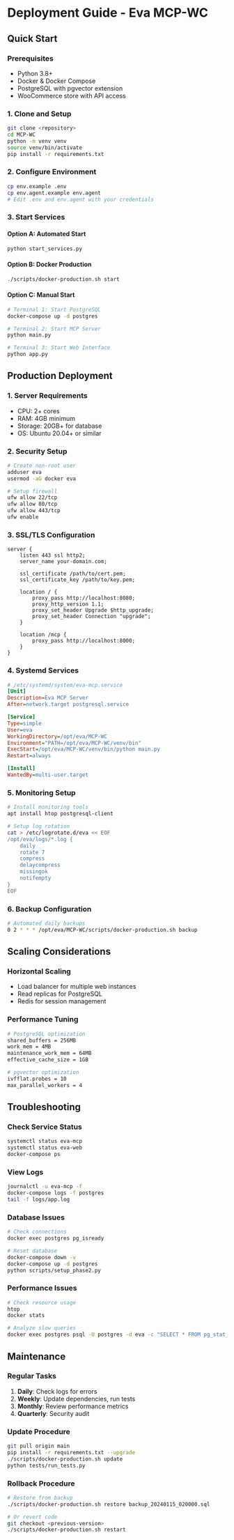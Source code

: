 # Deployment Guide - Eva MCP-WC

## Quick Start

### Prerequisites
- Python 3.8+
- Docker & Docker Compose
- PostgreSQL with pgvector extension
- WooCommerce store with API access

### 1. Clone and Setup
```bash
git clone <repository>
cd MCP-WC
python -m venv venv
source venv/bin/activate
pip install -r requirements.txt
```

### 2. Configure Environment
```bash
cp env.example .env
cp env.agent.example env.agent
# Edit .env and env.agent with your credentials
```

### 3. Start Services

#### Option A: Automated Start
```bash
python start_services.py
```

#### Option B: Docker Production
```bash
./scripts/docker-production.sh start
```

#### Option C: Manual Start
```bash
# Terminal 1: Start PostgreSQL
docker-compose up -d postgres

# Terminal 2: Start MCP Server
python main.py

# Terminal 3: Start Web Interface
python app.py
```

## Production Deployment

### 1. Server Requirements
- CPU: 2+ cores
- RAM: 4GB minimum
- Storage: 20GB+ for database
- OS: Ubuntu 20.04+ or similar

### 2. Security Setup
```bash
# Create non-root user
adduser eva
usermod -aG docker eva

# Setup firewall
ufw allow 22/tcp
ufw allow 80/tcp
ufw allow 443/tcp
ufw enable
```

### 3. SSL/TLS Configuration
```nginx
server {
    listen 443 ssl http2;
    server_name your-domain.com;
    
    ssl_certificate /path/to/cert.pem;
    ssl_certificate_key /path/to/key.pem;
    
    location / {
        proxy_pass http://localhost:8080;
        proxy_http_version 1.1;
        proxy_set_header Upgrade $http_upgrade;
        proxy_set_header Connection "upgrade";
    }
    
    location /mcp {
        proxy_pass http://localhost:8000;
    }
}
```

### 4. Systemd Services
```ini
# /etc/systemd/system/eva-mcp.service
[Unit]
Description=Eva MCP Server
After=network.target postgresql.service

[Service]
Type=simple
User=eva
WorkingDirectory=/opt/eva/MCP-WC
Environment="PATH=/opt/eva/MCP-WC/venv/bin"
ExecStart=/opt/eva/MCP-WC/venv/bin/python main.py
Restart=always

[Install]
WantedBy=multi-user.target
```

### 5. Monitoring Setup
```bash
# Install monitoring tools
apt install htop postgresql-client

# Setup log rotation
cat > /etc/logrotate.d/eva << EOF
/opt/eva/logs/*.log {
    daily
    rotate 7
    compress
    delaycompress
    missingok
    notifempty
}
EOF
```

### 6. Backup Configuration
```bash
# Automated daily backups
0 2 * * * /opt/eva/MCP-WC/scripts/docker-production.sh backup
```

## Scaling Considerations

### Horizontal Scaling
- Load balancer for multiple web instances
- Read replicas for PostgreSQL
- Redis for session management

### Performance Tuning
```bash
# PostgreSQL optimization
shared_buffers = 256MB
work_mem = 4MB
maintenance_work_mem = 64MB
effective_cache_size = 1GB

# pgvector optimization
ivfflat.probes = 10
max_parallel_workers = 4
```

## Troubleshooting

### Check Service Status
```bash
systemctl status eva-mcp
systemctl status eva-web
docker-compose ps
```

### View Logs
```bash
journalctl -u eva-mcp -f
docker-compose logs -f postgres
tail -f logs/app.log
```

### Database Issues
```bash
# Check connections
docker exec postgres pg_isready

# Reset database
docker-compose down -v
docker-compose up -d postgres
python scripts/setup_phase2.py
```

### Performance Issues
```bash
# Check resource usage
htop
docker stats

# Analyze slow queries
docker exec postgres psql -U postgres -d eva -c "SELECT * FROM pg_stat_statements ORDER BY total_time DESC LIMIT 10;"
```

## Maintenance

### Regular Tasks
1. **Daily**: Check logs for errors
2. **Weekly**: Update dependencies, run tests
3. **Monthly**: Review performance metrics
4. **Quarterly**: Security audit

### Update Procedure
```bash
git pull origin main
pip install -r requirements.txt --upgrade
./scripts/docker-production.sh update
python tests/run_tests.py
```

### Rollback Procedure
```bash
# Restore from backup
./scripts/docker-production.sh restore backup_20240115_020000.sql

# Or revert code
git checkout <previous-version>
./scripts/docker-production.sh restart
```